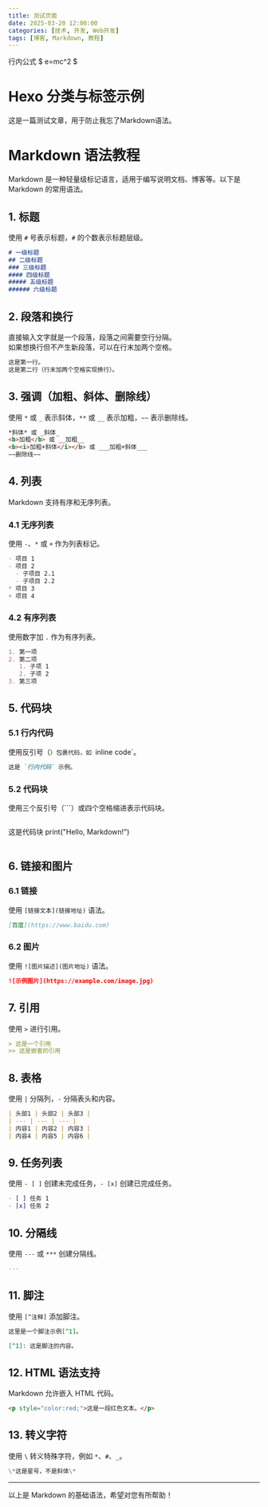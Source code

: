 ```yaml
---
title: 测试页面
date: 2025-03-20 12:00:00
categories: [技术, 开发, Web开发]
tags: [博客, Markdown, 教程]
---
```


行内公式 $ e=mc^2 $

# Hexo 分类与标签示例

这是一篇测试文章，用于防止我忘了Markdown语法。

# Markdown 语法教程

Markdown 是一种轻量级标记语言，适用于编写说明文档、博客等。以下是 Markdown 的常用语法。

## 1. 标题
使用 `#` 号表示标题，`#` 的个数表示标题层级。

```markdown
# 一级标题
## 二级标题
### 三级标题
#### 四级标题
##### 五级标题
###### 六级标题
```

## 2. 段落和换行
直接输入文字就是一个段落，段落之间需要空行分隔。  
如果想换行但不产生新段落，可以在行末加两个空格。

```markdown
这是第一行。  
这是第二行（行末加两个空格实现换行）。
```

## 3. 强调（加粗、斜体、删除线）
使用 `*` 或 `_` 表示斜体，`**` 或 `__` 表示加粗，`~~` 表示删除线。

```markdown
*斜体* 或 _斜体_  
<b>加粗</b> 或 __加粗__
<b><i>加粗+斜体</i></b> 或 ___加粗+斜体___  
~~删除线~~
```

## 4. 列表
Markdown 支持有序和无序列表。

### 4.1 无序列表
使用 `-`、`*` 或 `+` 作为列表标记。

```markdown
- 项目 1
- 项目 2
  - 子项目 2.1
  - 子项目 2.2
* 项目 3
+ 项目 4
```

### 4.2 有序列表
使用数字加 `.` 作为有序列表。

```markdown
1. 第一项
2. 第二项
   1. 子项 1
   2. 子项 2
3. 第三项
```

## 5. 代码块
### 5.1 行内代码
使用反引号（`）包裹代码，如 `inline code`。

```markdown
这是 `行内代码` 示例。
```

### 5.2 代码块
使用三个反引号（```）或四个空格缩进表示代码块。

```markdown
```
这是代码块
print("Hello, Markdown!")
```
```

## 6. 链接和图片
### 6.1 链接
使用 `[链接文本](链接地址)` 语法。

```markdown
[百度](https://www.baidu.com)
```

### 6.2 图片
使用 `![图片描述](图片地址)` 语法。

```markdown
![示例图片](https://example.com/image.jpg)
```

## 7. 引用
使用 `>` 进行引用。

```markdown
> 这是一个引用
>> 这是嵌套的引用
```

## 8. 表格
使用 `|` 分隔列，`-` 分隔表头和内容。

```markdown
| 头部1 | 头部2 | 头部3 |
| --- | --- | --- |
| 内容1 | 内容2 | 内容3 |
| 内容4 | 内容5 | 内容6 |
```

## 9. 任务列表
使用 `- [ ]` 创建未完成任务，`- [x]` 创建已完成任务。

```markdown
- [ ] 任务 1
- [x] 任务 2
```

## 10. 分隔线
使用 `---` 或 `***` 创建分隔线。

```markdown
---
```

## 11. 脚注
使用 `[^注释]` 添加脚注。

```markdown
这里是一个脚注示例[^1]。

[^1]: 这是脚注的内容。
```

## 12. HTML 语法支持
Markdown 允许嵌入 HTML 代码。

```markdown
<p style="color:red;">这是一段红色文本。</p>
```

## 13. 转义字符
使用 `\` 转义特殊字符，例如 `*`、`#`、`_`。

```markdown
\*这是星号，不是斜体\*
```

---

以上是 Markdown 的基础语法，希望对您有所帮助！
